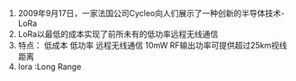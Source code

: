 1. 2009年9月17日，一家法国公司Cycleo向人们展示了一种创新的半导体技术-LoRa
2. LoRa以最低的成本实现了前所未有的低功率远程无线通信
3. 特点： 低成本 低功率  远程无线通信  10mW RF输出功率可提供超过25km视线距离
4. lora :Long Range
